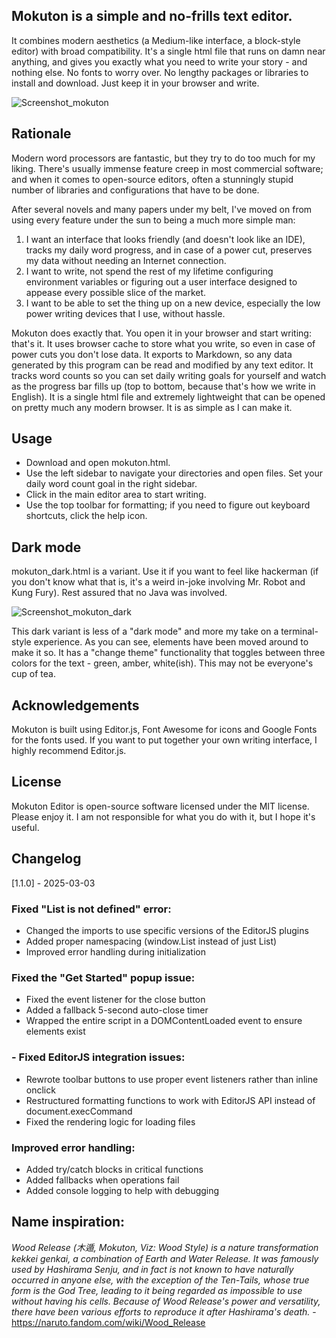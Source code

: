## Mokuton is a simple and no-frills text editor. 

It combines modern aesthetics (a Medium-like interface, a block-style editor) with broad compatibility. It's a single html file that runs on damn near anything, and gives you exactly what you need to write your story - and nothing else. No fonts to worry over. No lengthy packages or libraries to install and download. Just keep it in your browser and write.  


![Screenshot_mokuton](https://github.com/yudhanjaya/Mokuton/assets/16394240/c6c80a0e-ffe5-4bd3-bea3-e2ea1397becb)


## Rationale

Modern word processors are fantastic, but they try to do too much for my liking. There's usually immense feature creep in most commercial software; and when it comes to open-source editors, often a stunningly stupid number of libraries and configurations that have to be done. 

After several novels and many papers under my belt, I've moved on from using every feature under the sun to being a much more simple man: 
1)  I want an interface that looks friendly (and doesn't look like an IDE), tracks my daily word progress, and in case of a power cut, preserves my data without needing an Internet connection.
2)  I want to write, not spend the rest of my lifetime configuring environment variables or figuring out a user interface designed to appease every possible slice of the market.
3)  I want to be able to set the thing up on a new device, especially the low power writing devices that I use, without hassle.  

Mokuton does exactly that. You open it in your browser and start writing: that's it. It uses browser cache to store what you write, so even in case of power cuts you don't lose data. It exports to Markdown, so any data generated by this program can be read and modified by any text editor. It tracks word counts so you can set daily writing goals for yourself and watch as the progress bar fills up (top to bottom, because that's how we write in English). It is a single html file and extremely lightweight that can be opened on pretty much any modern browser. It is as simple as I can make it. 

## Usage

 - Download and open mokuton.html. 
 - Use the left sidebar to navigate your directories and open files. Set your daily word count goal in the right sidebar.
 - Click in the main editor area to start writing.
 - Use the top toolbar for formatting; if you need to figure out keyboard shortcuts, click the help icon.

## Dark mode

mokuton_dark.html is a variant. Use it if you want to feel like hackerman (if you don't know what that is, it's a weird in-joke involving Mr. Robot and Kung Fury). Rest assured that no Java was involved.

![Screenshot_mokuton_dark](https://github.com/yudhanjaya/Mokuton/assets/16394240/269ea3d1-44ac-47eb-b289-002f6156ffd9)

This dark variant is less of a "dark mode" and more my take on a terminal-style experience. As you can see, elements have been moved around to make it so. It has a "change theme" functionality that toggles between three colors for the text - green, amber, white(ish). This may not be everyone's cup of tea. 

## Acknowledgements
Mokuton is built using Editor.js, Font Awesome for icons and Google Fonts for the fonts used. If you want to put together your own writing interface, I highly recommend Editor.js.

## License
Mokuton Editor is open-source software licensed under the MIT license. Please enjoy it. I am not responsible for what you do with it, but I hope it's useful. 

## Changelog
[1.1.0] - 2025-03-03

### Fixed "List is not defined" error:

- Changed the imports to use specific versions of the EditorJS plugins
- Added proper namespacing (window.List instead of just List)
- Improved error handling during initialization


### Fixed the "Get Started" popup issue:

- Fixed the event listener for the close button
- Added a fallback 5-second auto-close timer
- Wrapped the entire script in a DOMContentLoaded event to ensure elements exist


### - Fixed EditorJS integration issues:

- Rewrote toolbar buttons to use proper event listeners rather than inline onclick
- Restructured formatting functions to work with EditorJS API instead of document.execCommand
- Fixed the rendering logic for loading files

### Improved error handling:

- Added try/catch blocks in critical functions
- Added fallbacks when operations fail
- Added console logging to help with debugging


## Name inspiration:
*Wood Release (木遁, Mokuton, Viz: Wood Style) is a nature transformation kekkei genkai, a combination of Earth and Water Release.  It was famously used by Hashirama Senju, and in fact is not known to have naturally occurred in anyone else, with the exception of the Ten-Tails, whose true form is the God Tree, leading to it being regarded as impossible to use without having his cells. Because of Wood Release's power and versatility, there have been various efforts to reproduce it after Hashirama's death.* - https://naruto.fandom.com/wiki/Wood_Release
